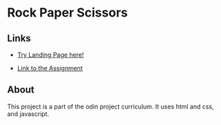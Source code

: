 # Rock Paper Scissors

## Links
- [Try Landing Page here!](https://ajhiggins421.github.io/rock-paper-scissors/)

- [Link to the Assignment](https://www.theodinproject.com/lessons/foundations-rock-paper-scissors)

## About
This project is a part of the odin project curriculum. It uses html and css, and javascript.
